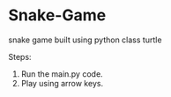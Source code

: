 # Snake-Game
snake game built using python class turtle


Steps:
1. Run the main.py code.
2. Play using arrow keys.
